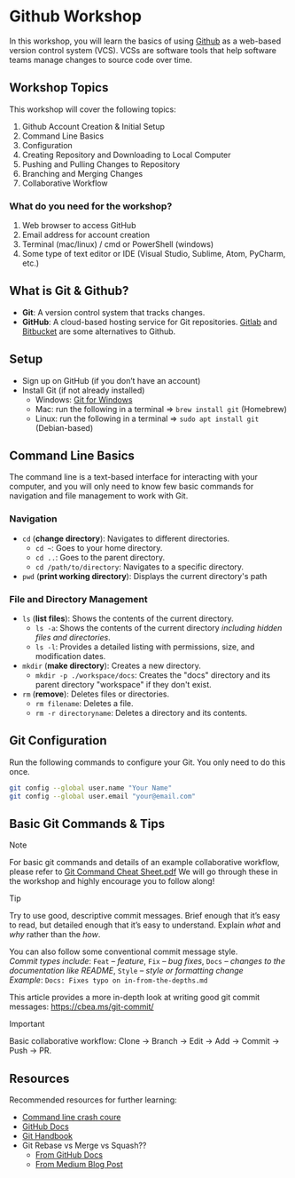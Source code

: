 # Github Workshop

In this workshop, you will learn the basics of using [Github](https://github.com) as a web-based version control system (VCS).
VCSs are software tools that help software teams manage changes to source code over time.

## Workshop Topics
This workshop will cover the following topics:
1. Github Account Creation & Initial Setup
2. Command Line Basics
3. Configuration
4. Creating Repository and Downloading to Local Computer
5. Pushing and Pulling Changes to Repository
6. Branching and Merging Changes
7. Collaborative Workflow

### What do you need for the workshop?
1. Web browser to access GitHub
2. Email address for account creation
3. Terminal (mac/linux) / cmd or PowerShell (windows)
4. Some type of text editor or IDE (Visual Studio, Sublime, Atom, PyCharm, etc.)

## What is Git & Github?
- **Git**: A version control system that tracks changes.
- **GitHub**: A cloud-based hosting service for Git repositories. [Gitlab](https://about.gitlab.com/) and [Bitbucket](https://www.atlassian.com/software/bitbucket) are some alternatives to Github.

## Setup
- Sign up on GitHub (if you don’t have an account)
- Install Git (if not already installed)
  - Windows: [Git for Windows](https://git-scm.com/downloads/win)
  - Mac: run the following in a terminal => `brew install git` (Homebrew)
  - Linux: run the following in a terminal => `sudo apt install git` (Debian-based)
 
## Command Line Basics
The command line is a text-based interface for interacting with your computer, and you will only need to know few basic commands for navigation and file management to work with Git.

### Navigation
- `cd` (**change directory**): Navigates to different directories.
  - `cd ~`: Goes to your home directory.
  - `cd ..`: Goes to the parent directory.
  - `cd /path/to/directory`: Navigates to a specific directory. 
- `pwd` (**print working directory**): Displays the current directory's path

### File and Directory Management
- `ls` (**list files**): Shows the contents of the current directory. 
  - `ls -a`: Shows the contents of the current directory *including hidden files and directories*.
  - `ls -l`: Provides a detailed listing with permissions, size, and modification dates.
- `mkdir` (**make directory**): Creates a new directory. 
  - `mkdir -p ./workspace/docs`: Creates the "docs" directory and its parent directory "workspace" if they don't exist. 
- `rm` (**remove**): Deletes files or directories. 
  - `rm filename`: Deletes a file.
  - `rm -r directoryname`: Deletes a directory and its contents.
 
## Git Configuration
Run the following commands to configure your Git. You only need to do this once.

```sh
git config --global user.name "Your Name"
git config --global user.email "your@email.com"
```

## Basic Git Commands & Tips

> [!NOTE]  
> For basic git commands and details of an example collaborative workflow, please refer to [Git Command Cheat Sheet.pdf](Git&#32;Command&#32;Cheat&#32;Sheet.pdf)
> We will go through these in the workshop and highly encourage you to follow along!

> [!TIP]
> Try to use good, descriptive commit messages. Brief enough that it’s easy to read, but detailed enough that it’s easy to understand. 
> Explain *what* and *why* rather than the *how*.
> 
> You can also follow some conventional commit message style. \
> *Commit types include*: `Feat` – *feature*, `Fix` – *bug fixes*, `Docs` – *changes to the documentation like README*, `Style` – *style or formatting change* \
> *Example*: `Docs: Fixes typo on in-from-the-depths.md`
> 
> This article provides a more in-depth look at writing good git commit messages: https://cbea.ms/git-commit/

> [!IMPORTANT]  
> Basic collaborative workflow: Clone → Branch → Edit → Add → Commit → Push → PR.

## Resources
Recommended resources for further learning:
- [Command line crash coure](https://developer.mozilla.org/en-US/docs/Learn_web_development/Getting_started/Environment_setup/Command_line)
- [GitHub Docs](https://docs.github.com/en)
- [Git Handbook](https://docs.github.com/en/get-started/using-git/about-git)
- Git Rebase vs Merge vs Squash??
  - [From GitHub Docs](https://docs.github.com/en/pull-requests/collaborating-with-pull-requests/incorporating-changes-from-a-pull-request/about-pull-request-merges)
  - [From Medium Blog Post](https://medium.com/@shikha.ritu17/git-rebase-vs-merge-vs-squash-choosing-the-right-strategy-for-version-control-a9c9bb97040e)
